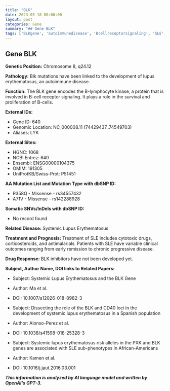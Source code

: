 ```yaml
---
title: "BLK"
date: 2023-05-10 00:00:00
layout: post
categories: Gene
summary: "## Gene BLK"
tags: ['BLKgene', 'autoimmunedisease', 'Bcellreceptorsignaling', 'SLE', 'mutation', 'treatment', 'prognosis', 'drugresponse']
---
```


## Gene BLK

**Genetic Position:** Chromosome 8, q24.12

**Pathology:** Blk mutations have been linked to the development of lupus erythematosus, an autoimmune disease.

**Function:** The BLK gene encodes the B-lymphocyte kinase, a protein that is involved in B-cell receptor signaling. It plays a role in the survival and proliferation of B-cells.

**External IDs:**
- Gene ID: 640
- Genomic Location: NC_000008.11 (74429437..74549703)
- Aliases: LYK

**External Sites:**
- HGNC: 1068
- NCBI Entrez: 640
- Ensembl: ENSG00000104375
- OMIM: 191305
- UniProtKB/Swiss-Prot: P51451

**AA Mutation List and Mutation Type with dbSNP ID:**
- R358Q - Missense - rs34557432
- A71V - Missense - rs142288928

**Somatic SNVs/InDels with dbSNP ID:**
- No record found

**Related Disease:** Systemic Lupus Erythematosus

**Treatment and Prognosis:** Treatment of SLE includes cytotoxic drugs, corticosteroids, and antimalarials. Patients with SLE have variable clinical outcomes ranging from early remission to chronic progressive disease.

**Drug Response:** BLK inhibitors have not been developed yet.

**Subject, Author Name, DOI links to Related Papers:**
- Subject: Systemic Lupus Erythematosus and the BLK Gene
- Author: Ma et al.
- DOI: 10.1007/s12026-018-8982-3

- Subject: Dissecting the role of the BLK and CD40 loci in the development of systemic lupus erythematosus in a Spanish population
- Author: Alonso-Perez et al.
- DOI: 10.1038/s41598-018-25328-3

- Subject: Systemic lupus erythematosus risk alleles in the PXK and BLK genes are associated with SLE sub-phenotypes in African-Americans
- Author: Kamen et al.
- DOI: 10.1016/j.jaut.2016.03.001

**_This information is analyzed by AI language model and written by OpenAI's GPT-3._**